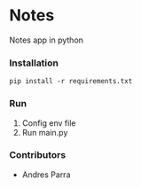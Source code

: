 # Notes
Notes app in python

### Installation

`pip install -r requirements.txt`


### Run 

1. Config env file
2. Run main.py

### Contributors

- Andres Parra
